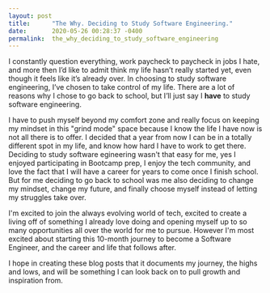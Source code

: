 ```yaml
---
layout: post
title:      "The Why. Deciding to Study Software Engineering."
date:       2020-05-26 00:28:37 -0400
permalink:  the_why_deciding_to_study_software_engineering
---
```




I constantly question everything, work paycheck to paycheck in jobs I hate, and more then I’d like to admit think my life hasn’t really started yet, even though it feels like it’s already over. In choosing to study software engineering, I’ve chosen to take control of my life. There are a lot of reasons why I chose to go back to school, but I’ll just say I **have** to study software engineering. 

I have to push myself beyond my comfort zone and really focus on keeping my mindset in this "grind mode" space because I know the life I have now is not all there is to offer. I decided that a year from now I can be in a totally different spot in my life, and know how hard I have to work to get there. Deciding to study software egineering wasn't that easy for me, yes I enjoyed participating in Bootcamp prep, I enjoy the tech community, and love the fact that I will have a career for years to come once I finish school. But for me deciding to go back to school was me also deciding to change my mindset, change my future, and finally choose myself instead of letting my struggles take over. 

I'm excited to join the always evolving world of tech, excited to create a living off of something I already love doing and opening myself up to so many opportunities all over the world for me to pursue. However I'm most excited about starting this 10-month journey to become a Software Engineer, and the career and life that follows after.

I hope in creating these blog posts that it documents my journey, the highs and lows, and will be something I can look back on to pull growth and inspiration from.

